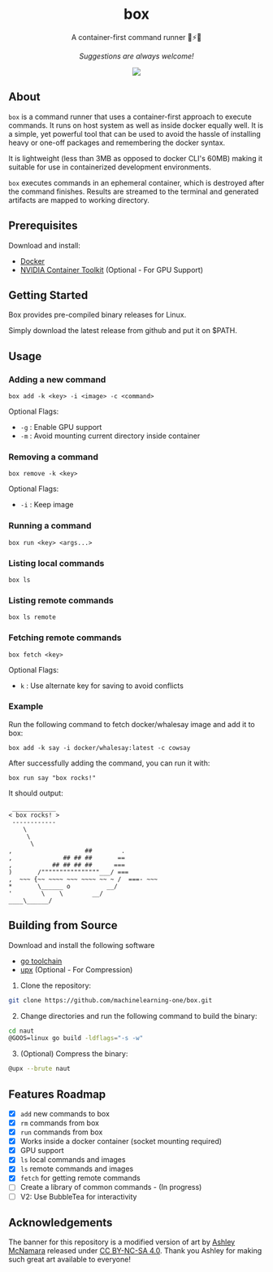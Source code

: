 <div align="center">

# box

A container-first command runner 🚀⚡🔥<br>

_Suggestions are always welcome!_

![](https://resources.machinelearning.one/box.png)

</div>

## About

`box` is a command runner that uses a container-first approach to execute commands. It runs on host system as well as inside docker equally well. It is a simple, yet powerful tool that can be used to avoid the hassle of installing heavy or one-off packages and remembering the docker syntax.

It is lightweight (less than 3MB as opposed to docker CLI's 60MB) making it suitable for use in containerized development environments.

`box` executes commands in an ephemeral container, which is destroyed after the command finishes. Results are streamed to the terminal and generated artifacts are mapped to working directory.


## Prerequisites

Download and install:

- [Docker](https://www.digitalocean.com/community/tutorials/how-to-install-and-use-docker-on-ubuntu-20-04) 
- [NVIDIA Container Toolkit](https://docs.nvidia.com/datacenter/cloud-native/container-toolkit/install-guide.html#docker) (Optional - For GPU Support)

## Getting Started

Box provides pre-compiled binary releases for Linux. 

Simply download the latest release from github and put it on $PATH.

## Usage

### Adding a new command

```
box add -k <key> -i <image> -c <command>
```

Optional Flags:
- `-g` : Enable GPU support
- `-m` : Avoid mounting current directory inside container

### Removing a command

```
box remove -k <key>
```

Optional Flags:
- `-i` : Keep image

### Running a command

```
box run <key> <args...>
```

### Listing local commands

```
box ls
```

### Listing remote commands

```
box ls remote
```

### Fetching remote commands

```
box fetch <key>
```

Optional Flags:
- `k` : Use alternate key for saving to avoid conflicts

### Example

Run the following command to fetch docker/whalesay image and add it to box:

```
box add -k say -i docker/whalesay:latest -c cowsay
```
After successfully adding the command, you can run it with:

```
box run say "box rocks!"
```
It should output:

```
 ____________ 
< box rocks! >
 ------------ 
    \
     \
      \     
,                    ##        .            
,              ## ## ##       ==            
,           ## ## ## ##      ===            
)       /""""""""""""""""___/ ===        
,  ~~~ {~~ ~~~~ ~~~ ~~~~ ~~ ~ /  ===- ~~~   
*       \______ o          __/            
'        \    \        __/             
____\______/    
```

## Building from Source

Download and install the following software

- [go toolchain](https://go.dev/)
- [upx](https://upx.github.io/) (Optional - For Compression)

1. Clone the repository:

```sh
git clone https://github.com/machinelearning-one/box.git
```

2. Change directories and run the following command to build the binary:

```sh
cd naut
@GOOS=linux go build -ldflags="-s -w"
```

3. (Optional) Compress the binary:

```sh
@upx --brute naut
```

## Features Roadmap

- [x] `add` new commands to box
- [x] `rm` commands from box
- [x] `run` commands from box
- [x] Works inside a docker container (socket mounting required)
- [x] GPU support
- [x] `ls` local commands and images
- [x] `ls` remote commands and images
- [x] `fetch` for getting remote commands
- [ ] Create a library of common commands - (In progress)
- [ ] V2: Use BubbleTea for interactivity

## Acknowledgements

The banner for this repository is a modified version of art by [Ashley McNamara](https://github.com/ashleymcnamara/gophers) released under [CC BY-NC-SA 4.0](https://creativecommons.org/licenses/by-nc-sa/4.0/). Thank you Ashley for making such great art available to everyone!